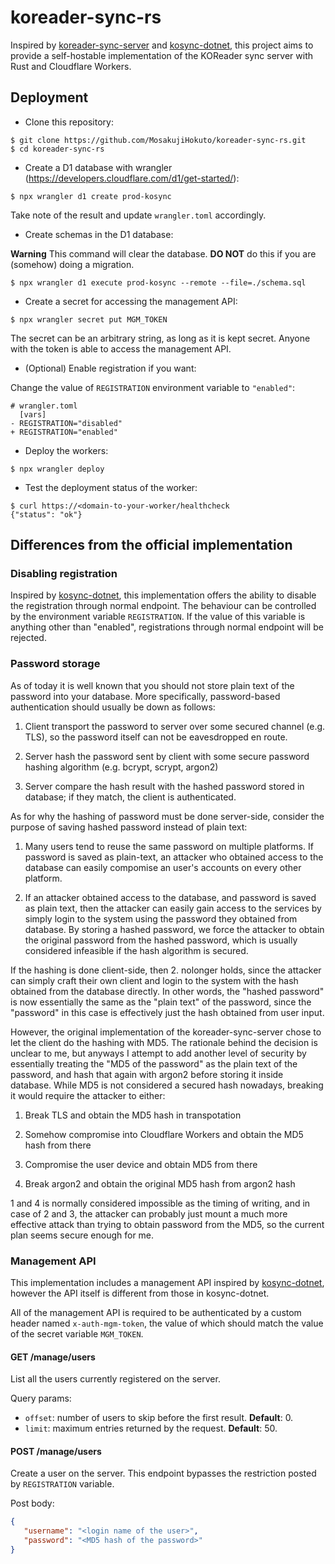 # koreader-sync-rs

Inspired by [koreader-sync-server](https://github.com/koreader/koreader-sync-server) and [kosync-dotnet](https://github.com/jberlyn/kosync-dotnet), this project aims to provide a self-hostable implementation of the KOReader sync server with Rust and Cloudflare Workers.

## Deployment

- Clone this repository: 
```
$ git clone https://github.com/MosakujiHokuto/koreader-sync-rs.git
$ cd koreader-sync-rs
```

- Create a D1 database with wrangler (https://developers.cloudflare.com/d1/get-started/):
```
$ npx wrangler d1 create prod-kosync
```

Take note of the result and update `wrangler.toml` accordingly.

- Create schemas in the D1 database:

**Warning** This command will clear the database. **DO NOT** do this if you are (somehow) doing a migration.

```
$ npx wrangler d1 execute prod-kosync --remote --file=./schema.sql
```

- Create a secret for accessing the management API:
```
$ npx wrangler secret put MGM_TOKEN
```

The secret can be an arbitrary string, as long as it is kept secret. Anyone with the token is able to access the management API.

- (Optional) Enable registration if you want:

Change the value of `REGISTRATION` environment variable to `"enabled"`:
```
# wrangler.toml
  [vars]
- REGISTRATION="disabled"
+ REGISTRATION="enabled"
```

- Deploy the workers:
```
$ npx wrangler deploy
```

- Test the deployment status of the worker:
```
$ curl https://<domain-to-your-worker/healthcheck
{"status": "ok"}
```

## Differences from the official implementation

### Disabling registration

Inspired by [kosync-dotnet](https://github.com/jberlyn/kosync-dotnet), this implementation offers the ability to disable the registration through normal endpoint. The behaviour can be controlled by the environment variable `REGISTRATION`. If the value of this variable is anything other than "enabled", registrations through normal endpoint will be rejected.

### Password storage

As of today it is well known that you should not store plain text of the password into your database. More specifically, password-based authentication should usually be down as follows:

1. Client transport the password to server over some secured channel (e.g. TLS), so the password itself can not be eavesdropped en route.

2. Server hash the password sent by client with some secure password hashing algorithm (e.g. bcrypt, scrypt, argon2)

3. Server compare the hash result with the hashed password stored in database; if they match, the client is authenticated.

As for why the hashing of password must be done server-side, consider the purpose of saving hashed password instead of plain text:

1. Many users tend to reuse the same password on multiple platforms. If password is saved as plain-text, an attacker who obtained access to the database can easily compomise an user's accounts on every other platform.

2. If an attacker obtained access to the database, and password is saved as plain text, then the attacker can easily gain access to the services by simply login to the system using the password they obtained from database. By storing a hashed password, we force the attacker to obtain the original password from the hashed password, which is usually considered infeasible if the hash algorithm is secured.

If the hashing is done client-side, then 2. nolonger holds, since the attacker can simply craft their own client and login to the system with the hash obtained from the database directly. In other words, the "hashed password" is now essentially the same as the "plain text" of the password, since the "password" in this case is effectively just the hash obtained from user input.

However, the original implementation of the koreader-sync-server chose to let the client do the hashing with MD5. The rationale behind the decision is unclear to me, but anyways I attempt to add another level of security by essentially treating the "MD5 of the password" as the plain text of the password, and hash that again with argon2 before storing it inside database. While MD5 is not considered a secured hash nowadays, breaking it would require the attacker to either:

1. Break TLS and obtain the MD5 hash in transpotation

2. Somehow compromise into Cloudflare Workers and obtain the MD5 hash from there

3. Compromise the user device and obtain MD5 from there

4. Break argon2 and obtain the original MD5 hash from argon2 hash

1 and 4 is normally considered impossible as the timing of writing, and in case of 2 and 3, the attacker can probably just mount a much more effective attack than trying to obtain password from the MD5, so the current plan seems secure enough for me.

### Management API

This implementation includes a management API inspired by [kosync-dotnet](https://github.com/jberlyn/kosync-dotnet), however the API itself is different from those in kosync-dotnet.

All of the management API is required to be authenticated by a custom header named `x-auth-mgm-token`, the value of which should match the value of the secret variable `MGM_TOKEN`.

#### GET /manage/users

List all the users currently registered on the server.

Query params:

- `offset`: number of users to skip before the first result. **Default**: 0.
- `limit`: maximum entries returned by the request. **Default**: 50.

#### POST /manage/users

Create a user on the server. This endpoint bypasses the restriction posted by `REGISTRATION` variable.

Post body:
```json
{
   "username": "<login name of the user>",
   "password": "<MD5 hash of the password>"
}
```

